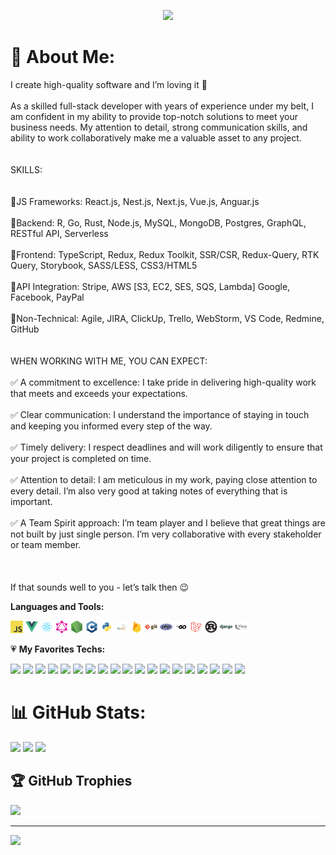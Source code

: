 <p align="center">
  <a href="https://github.com/hotcoding85"><img src="https://readme-typing-svg.herokuapp.com/?lines=Full-Stack%20Engineer!;Blockchain%20Engineer&font=Pacifico&center=true&width=650&height=120&color=009999&vCenter=true&size=45%22"></a>
</p>

# 💫 About Me:
I create high-quality software and I’m loving it 💫<br><br>As a skilled full-stack developer with years of experience under my belt, I am confident in my ability to provide top-notch solutions to meet your business needs. My attention to detail, strong communication skills, and ability to work collaboratively make me a valuable asset to any project.<br><br><br>SKILLS:<br><br><br>📌JS Frameworks: React.js, Nest.js, Next.js, Vue.js, Anguar.js<br><br>📌Backend: R, Go, Rust, Node.js, MySQL, MongoDB, Postgres, GraphQL, RESTful API, Serverless<br><br>📌Frontend: TypeScript, Redux, Redux Toolkit, SSR/CSR, Redux-Query, RTK Query, Storybook, SASS/LESS, CSS3/HTML5<br><br>📌API Integration: Stripe, AWS [S3, EC2, SES, SQS, Lambda] Google, Facebook, PayPal<br><br>📌Non-Technical: Agile, JIRA, ClickUp, Trello, WebStorm, VS Code, Redmine, GitHub<br><br><br>WHEN WORKING WITH ME, YOU CAN EXPECT:<br><br>✅ A commitment to excellence: I take pride in delivering high-quality work that meets and exceeds your expectations.<br><br>✅ Clear communication: I understand the importance of staying in touch and keeping you informed every step of the way.<br><br>✅ Timely delivery: I respect deadlines and will work diligently to ensure that your project is completed on time.<br><br>✅ Attention to detail: I am meticulous in my work, paying close attention to every detail. I’m also very good at taking notes of everything that is important.<br><br>✅ A Team Spirit approach: I’m team player and I believe that great things are not built by just single person. I’m very collaborative with every stakeholder or team member.<br><br><br><br>If that sounds well to you - let’s talk then 😉


**Languages and Tools:**

<code><img height="20" src="https://raw.githubusercontent.com/github/explore/80688e429a7d4ef2fca1e82350fe8e3517d3494d/topics/javascript/javascript.png"></code>
<code><img height="20" src="https://raw.githubusercontent.com/github/explore/80688e429a7d4ef2fca1e82350fe8e3517d3494d/topics/vue/vue.png"></code>
<code><img height="20" src="https://raw.githubusercontent.com/github/explore/80688e429a7d4ef2fca1e82350fe8e3517d3494d/topics/react/react.png"></code>
<code><img height="20" src="https://raw.githubusercontent.com/github/explore/5c058a388828bb5fde0bcafd4bc867b5bb3f26f3/topics/graphql/graphql.png"></code>
<code><img height="20" src="https://raw.githubusercontent.com/github/explore/80688e429a7d4ef2fca1e82350fe8e3517d3494d/topics/nodejs/nodejs.png"></code>
<code><img height="20" src="https://raw.githubusercontent.com/github/explore/80688e429a7d4ef2fca1e82350fe8e3517d3494d/topics/cpp/cpp.png"></code>
<code><img height="20" src="https://raw.githubusercontent.com/github/explore/80688e429a7d4ef2fca1e82350fe8e3517d3494d/topics/python/python.png"></code>
<code><img height="20" src="https://raw.githubusercontent.com/github/explore/80688e429a7d4ef2fca1e82350fe8e3517d3494d/topics/mysql/mysql.png"></code>
<code><img height="20" src="https://raw.githubusercontent.com/github/explore/80688e429a7d4ef2fca1e82350fe8e3517d3494d/topics/firebase/firebase.png"></code>
<code><img height="20" src="https://raw.githubusercontent.com/github/explore/80688e429a7d4ef2fca1e82350fe8e3517d3494d/topics/git/git.png"></code>
<code><img height="20" src="https://raw.githubusercontent.com/github/explore/80688e429a7d4ef2fca1e82350fe8e3517d3494d/topics/php/php.png"></code>
<code><img height="20" src="https://raw.githubusercontent.com/github/explore/80688e429a7d4ef2fca1e82350fe8e3517d3494d/topics/go/go.png"></code>
<code><img height="20" src="https://raw.githubusercontent.com/github/explore/80688e429a7d4ef2fca1e82350fe8e3517d3494d/topics/laravel/laravel.png"></code>
<code><img height="20" src="https://raw.githubusercontent.com/github/explore/80688e429a7d4ef2fca1e82350fe8e3517d3494d/topics/rust/rust.png"></code>
<code><img height="20" src="https://raw.githubusercontent.com/github/explore/80688e429a7d4ef2fca1e82350fe8e3517d3494d/topics/django/django.png"></code>
<code><img height="20" src="https://raw.githubusercontent.com/github/explore/80688e429a7d4ef2fca1e82350fe8e3517d3494d/topics/flask/flask.png"></code>

💗 **My Favorites Techs:**

![](https://img.shields.io/badge/Network-BitCoin-informational?style=flat&logo=bitcoin&logoColor=white&color=3bac3a)
![](https://img.shields.io/badge/Network-Ethereum-informational?style=flat&logo=ethereum&logoColor=white&color=3bac3a)
![](https://img.shields.io/badge/Language-Solidity-informational?style=flat&logo=solidity&logoColor=white&color=3bac3a)
![](https://img.shields.io/badge/Token-ERC721-informational?style=flat&logo=erc721&logoColor=white&color=3bac3a)
![](https://img.shields.io/badge/Token-ERC1155-informational?style=flat&logo=erc1155&logoColor=white&color=3bac3a)
![](https://img.shields.io/badge/Token-ERC20-informational?style=flat&logo=erc20&logoColor=white&color=3bac3a)
![](https://img.shields.io/badge/Framework-React-informational?style=flat&logo=react&logoColor=white&color=3bac3a)
![](https://img.shields.io/badge/Framework-Vue-informational?style=flat&logo=vue.js&logoColor=white&color=3bac3a)
![](https://img.shields.io/badge/Framework-Angular-informational?style=flat&logo=angular&logoColor=white&color=3bac3a)
![](https://img.shields.io/badge/Language-JavaScript-informational?style=flat&logo=javascript&logoColor=white&color=3bac3a)
![](https://img.shields.io/badge/Language-TypeScript-informational?style=flat&logo=typescript&logoColor=white&color=3bac3a)
![](https://img.shields.io/badge/Language-PHP-informational?style=flat&logo=php&logoColor=white&color=3bac3a)
![](https://img.shields.io/badge/Language-Laravel-informational?style=flat&logo=laravel&logoColor=white&color=3bac3a)
![](https://img.shields.io/badge/CI/CD-Github_Action-informational?style=flat&logo=github&logoColor=white&color=3bac3a)
![](https://img.shields.io/badge/Database-PostgreSQL-informational?style=flat&logo=postgresql&logoColor=white&color=3bac3a)
![](https://img.shields.io/badge/Database-MySQL-informational?style=flat&logo=mysql&logoColor=white&color=3bac3a)
![](https://img.shields.io/badge/Database-MongoDB-informational?style=flat&logo=mongodb&logoColor=white&color=3bac3a)
![](https://img.shields.io/badge/Shell-Bash-informational?style=flat&logo=gnu-bash&logoColor=white&color=3bac3a)
![](https://img.shields.io/badge/Tools-Docker-informational?style=flat&logo=docker&logoColor=white&color=3bac3a)

# 📊 GitHub Stats:
![](https://github-readme-stats.vercel.app/api?username=hotcoding85&theme=dark&hide_border=false&include_all_commits=false&count_private=false)
![](https://github-readme-streak-stats.herokuapp.com/?user=hotcoding85&theme=dark&hide_border=false)
![](https://github-readme-stats.vercel.app/api/top-langs/?username=hotcoding85&theme=dark&hide_border=false&include_all_commits=false&count_private=false&layout=compact)

## 🏆 GitHub Trophies
![](https://github-profile-trophy.vercel.app/?username=hotcoding85&theme=radical&no-frame=true&no-bg=true&margin-w=4)

---
<img align="left" src="https://visitor-badge.laobi.icu/badge?page_id=jwenjian.visitor-badge" />

<!-- Proudly created with GPRM ( https://gprm.itsvg.in ) -->
